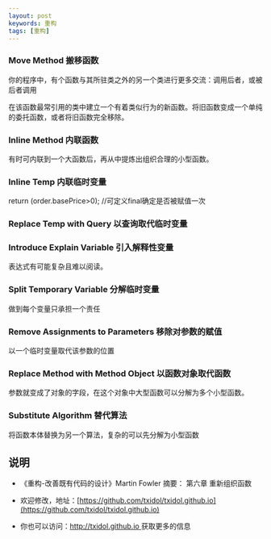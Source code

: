 ```yaml
---
layout: post
keywords: 重构
tags: [重构]
---
```


### Move Method 搬移函数

你的程序中，有个函数与其所驻类之外的另一个类进行更多交流：调用后者，或被后者调用

在该函数最常引用的类中建立一个有着类似行为的新函数。将旧函数变成一个单纯的委托函数，或者将旧函数完全移除。

### Inline Method 内联函数

有时可内联到一个大函数后，再从中提炼出组织合理的小型函数。

### Inline Temp 内联临时变量

return (order.basePrice>0); //可定义final确定是否被赋值一次

### Replace Temp with Query 以查询取代临时变量



### Introduce Explain Variable 引入解释性变量

表达式有可能复杂且难以阅读。

### Split Temporary Variable 分解临时变量 

做到每个变量只承担一个责任

### Remove Assignments to Parameters 移除对参数的赋值

以一个临时变量取代该参数的位置

### Replace Method with Method Object 以函数对象取代函数

参数就变成了对象的字段，在这个对象中大型函数可以分解为多个小型函数。

### Substitute Algorithm 替代算法

将函数本体替换为另一个算法，复杂的可以先分解为小型函数

说明
----
- 《重构-改善既有代码的设计》Martin Fowler 摘要： 第六章 重新组织函数

- 欢迎修改，地址：[https://github.com/txidol/txidol.github.io](https://github.com/txidol/txidol.github.io)

- 你也可以访问：[http://txidol.github.io ](http://txidol.github.io) 获取更多的信息
